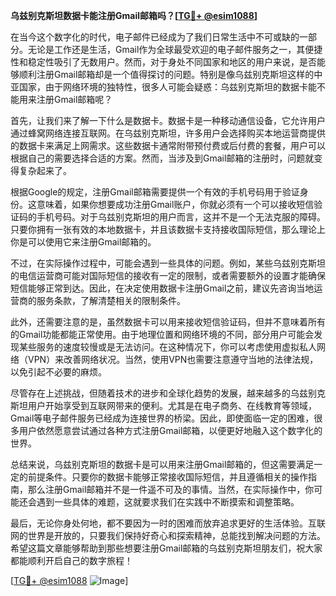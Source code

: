 **乌兹别克斯坦数据卡能注册Gmail邮箱吗？[[TG💪+ @esim1088](https://t.me/s/esim1088)]**

在当今这个数字化的时代，电子邮件已经成为了我们日常生活中不可或缺的一部分。无论是工作还是生活，Gmail作为全球最受欢迎的电子邮件服务之一，其便捷性和稳定性吸引了无数用户。然而，对于身处不同国家和地区的用户来说，是否能够顺利注册Gmail邮箱却是一个值得探讨的问题。特别是像乌兹别克斯坦这样的中亚国家，由于网络环境的独特性，很多人可能会疑惑：乌兹别克斯坦的数据卡能不能用来注册Gmail邮箱呢？

首先，让我们来了解一下什么是数据卡。数据卡是一种移动通信设备，它允许用户通过蜂窝网络连接互联网。在乌兹别克斯坦，许多用户会选择购买本地运营商提供的数据卡来满足上网需求。这些数据卡通常附带预付费或后付费的套餐，用户可以根据自己的需要选择合适的方案。然而，当涉及到Gmail邮箱的注册时，问题就变得复杂起来了。

根据Google的规定，注册Gmail邮箱需要提供一个有效的手机号码用于验证身份。这意味着，如果你想要成功注册Gmail账户，你就必须有一个可以接收短信验证码的手机号码。对于乌兹别克斯坦的用户而言，这并不是一个无法克服的障碍。只要你拥有一张有效的本地数据卡，并且该数据卡支持接收国际短信，那么理论上你是可以使用它来注册Gmail邮箱的。

不过，在实际操作过程中，可能会遇到一些具体的问题。例如，某些乌兹别克斯坦的电信运营商可能对国际短信的接收有一定的限制，或者需要额外的设置才能确保短信能够正常到达。因此，在决定使用数据卡注册Gmail之前，建议先咨询当地运营商的服务条款，了解清楚相关的限制条件。

此外，还需要注意的是，虽然数据卡可以用来接收短信验证码，但并不意味着所有的Gmail功能都能正常使用。由于地理位置和网络环境的不同，部分用户可能会发现某些服务的速度较慢或是无法访问。在这种情况下，你可以考虑使用虚拟私人网络（VPN）来改善网络状况。当然，使用VPN也需要注意遵守当地的法律法规，以免引起不必要的麻烦。

尽管存在上述挑战，但随着技术的进步和全球化趋势的发展，越来越多的乌兹别克斯坦用户开始享受到互联网带来的便利。尤其是在电子商务、在线教育等领域，Gmail等电子邮件服务已经成为连接世界的桥梁。因此，即使面临一定的困难，很多用户依然愿意尝试通过各种方式注册Gmail邮箱，以便更好地融入这个数字化的世界。

总结来说，乌兹别克斯坦的数据卡是可以用来注册Gmail邮箱的，但这需要满足一定的前提条件。只要你的数据卡能够正常接收国际短信，并且遵循相关的操作指南，那么注册Gmail邮箱并不是一件遥不可及的事情。当然，在实际操作中，你可能还会遇到一些具体的难题，这就要求我们在实践中不断摸索和调整策略。

最后，无论你身处何地，都不要因为一时的困难而放弃追求更好的生活体验。互联网的世界是开放的，只要我们保持好奇心和探索精神，总能找到解决问题的方法。希望这篇文章能够帮助到那些想要注册Gmail邮箱的乌兹别克斯坦朋友们，祝大家都能顺利开启自己的数字旅程！

[[TG💪+ @esim1088](https://t.me/s/esim1088) ![Image](https://i.postimg.cc/4NQfJmqS/Snipaste-2025-05-13-00-14-12.png)]